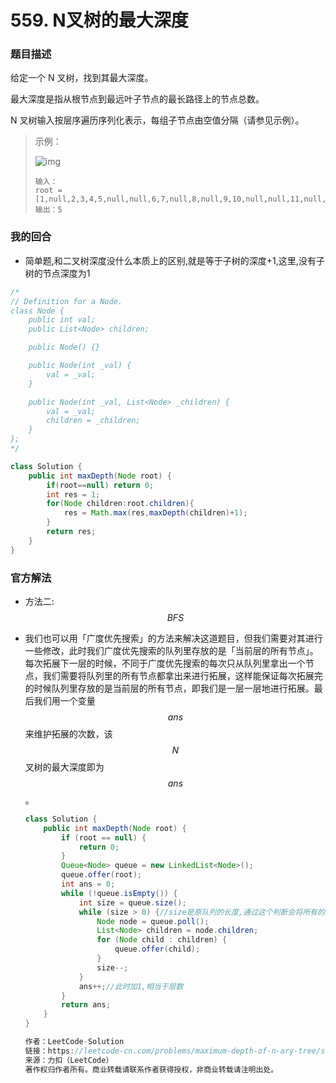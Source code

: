 # 559. N叉树的最大深度

### 题目描述

给定一个 N 叉树，找到其最大深度。

最大深度是指从根节点到最远叶子节点的最长路径上的节点总数。

N 叉树输入按层序遍历序列化表示，每组子节点由空值分隔（请参见示例）。

> 示例：
>
> ![img](https://assets.leetcode.com/uploads/2019/11/08/sample_4_964.png)
>
> ```
> 输入：
> root = [1,null,2,3,4,5,null,null,6,7,null,8,null,9,10,null,null,11,null,12,null,13,null,null,14]
> 输出：5
> ```

### 我的回合

- 简单题,和二叉树深度没什么本质上的区别,就是等于子树的深度+1,这里,没有子树的节点深度为1

```java
/*
// Definition for a Node.
class Node {
    public int val;
    public List<Node> children;

    public Node() {}

    public Node(int _val) {
        val = _val;
    }

    public Node(int _val, List<Node> _children) {
        val = _val;
        children = _children;
    }
};
*/

class Solution {
    public int maxDepth(Node root) {
        if(root==null) return 0;
        int res = 1;
        for(Node children:root.children){   
            res = Math.max(res,maxDepth(children)+1);
        }
        return res;
    }
}
```

### 官方解法

- 方法二:$$BFS$$

- 我们也可以用「广度优先搜索」的方法来解决这道题目，但我们需要对其进行一些修改，此时我们广度优先搜索的队列里存放的是「当前层的所有节点」。每次拓展下一层的时候，不同于广度优先搜索的每次只从队列里拿出一个节点，我们需要将队列里的所有节点都拿出来进行拓展，这样能保证每次拓展完的时候队列里存放的是当前层的所有节点，即我们是一层一层地进行拓展。最后我们用一个变量 $$\textit{ans}$$ 来维护拓展的次数，该 $$N $$叉树的最大深度即为 $$\textit{ans}$$。

  ```java
  class Solution {
      public int maxDepth(Node root) {
          if (root == null) {
              return 0;
          }
          Queue<Node> queue = new LinkedList<Node>();
          queue.offer(root);
          int ans = 0;
          while (!queue.isEmpty()) {
              int size = queue.size();
              while (size > 0) {//size是原队列的长度,通过这个判断会将所有的上一层元素全部清空
                  Node node = queue.poll();
                  List<Node> children = node.children;
                  for (Node child : children) {
                      queue.offer(child);
                  }
                  size--;
              }
              ans++;//此时加1,相当于层数
          }
          return ans;
      }
  }
  
  作者：LeetCode-Solution
  链接：https://leetcode-cn.com/problems/maximum-depth-of-n-ary-tree/solution/n-cha-shu-de-zui-da-shen-du-by-leetcode-n7qtv/
  来源：力扣（LeetCode）
  著作权归作者所有。商业转载请联系作者获得授权，非商业转载请注明出处。
  ```

  